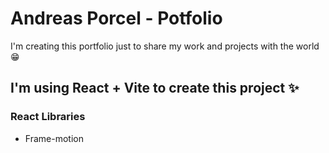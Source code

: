 # Andreas Porcel - Potfolio

I'm creating this portfolio just to share my work and projects with the world 😁

## I'm using React + Vite to create this project ✨

### React Libraries

- Frame-motion
